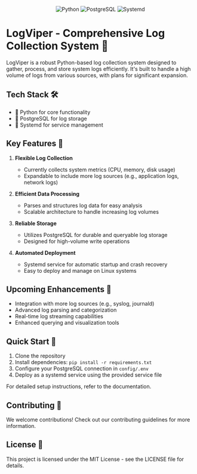 <div align="center">

![Python](https://img.shields.io/badge/Python-3776AB?style=for-the-badge&logo=python&logoColor=white)
![PostgreSQL](https://img.shields.io/badge/PostgreSQL-336791?style=for-the-badge&logo=postgresql&logoColor=white)
![Systemd](https://img.shields.io/badge/Systemd-FCC624?style=for-the-badge&logo=linux&logoColor=black)

</div>

# LogViper - Comprehensive Log Collection System 🐍

LogViper is a robust Python-based log collection system designed to gather, process, and store system logs efficiently. It's built to handle a high volume of logs from various sources, with plans for significant expansion.

## Tech Stack 🛠️

- 🐍 Python for core functionality
- 🐘 PostgreSQL for log storage
- 🐧 Systemd for service management

## Key Features 🚀

1. **Flexible Log Collection**
   - Currently collects system metrics (CPU, memory, disk usage)
   - Expandable to include more log sources (e.g., application logs, network logs)

2. **Efficient Data Processing**
   - Parses and structures log data for easy analysis
   - Scalable architecture to handle increasing log volumes

3. **Reliable Storage**
   - Utilizes PostgreSQL for durable and queryable log storage
   - Designed for high-volume write operations

4. **Automated Deployment**
   - Systemd service for automatic startup and crash recovery
   - Easy to deploy and manage on Linux systems

## Upcoming Enhancements 🔮

- Integration with more log sources (e.g., syslog, journald)
- Advanced log parsing and categorization
- Real-time log streaming capabilities
- Enhanced querying and visualization tools

## Quick Start 🚀

1. Clone the repository
2. Install dependencies: `pip install -r requirements.txt`
3. Configure your PostgreSQL connection in `config/.env`
4. Deploy as a systemd service using the provided service file

For detailed setup instructions, refer to the documentation.

## Contributing 🤝

We welcome contributions! Check out our contributing guidelines for more information.

## License 📄

This project is licensed under the MIT License - see the LICENSE file for details.